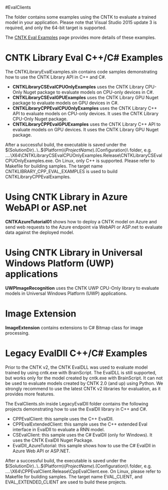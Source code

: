 #EvalClients

The folder contains some examples using the CNTK to evaluate a trained model in your application. Please note that Visual Studio 2015 update 3 is required, and only the 64-bit target is supported.

The [CNTK Eval Examples](https://docs.microsoft.com/en-us/cognitive-toolkit/CNTK-Eval-Examples) page provides more details of these examples.

# CNTK Library Eval C++/C# Examples

The CNTKLibraryEvalExamples.sln contains code samples demonstrating how to use the CNTK Library API in C++ and C#.

* **CNTKLibraryCSEvalCPUOnlyExamples** uses the CNTK Library CPU-Only Nuget package to evaluate models on CPU-only devices in C#.
* **CNTKLibraryCSEvalGPUExamples** uses the CNTK Library GPU Nuget package to evaluate models on GPU devices in C#.
* **CNTKLibraryCPPEvalCPUOnlyExamples** uses the CNTK Library C++ API to evaluate models on CPU-only devices. It uses the CNTK Library CPU-Only Nuget package.
* **CNTKLibraryCPPEvalGPUExamples** uses the CNTK Library C++ API to evaluate models on GPU devices. It uses the CNTK Library GPU Nuget package.

After a successful build, the executable is saved under the $(SolutionDir)..\..$(Platform)$(ProjectName).$(Configuration)\ folder, e.g. ..\..\X64\CNTKLibraryCSEvalCPUOnlyExamples.Release\CNTKLibraryCSEvalCPUOnlyExamples.exe.
On Linux, only C++ is supported. Please refer to Makefile for building samples. The target name CNTKLIBRARY_CPP_EVAL_EXAMPLES is used to build CNTKLibraryCPPEvalExamples.

# Using CNTK Library in Azure WebAPI or ASP.net

**CNTKAzureTutorial01** shows how to deploy a CNTK model on Azure and send web requests to the Azure endpoint via WebAPI or ASP.net to evaluate data against the deployed model.

# Using CNTK Library in Universal Windows Platform (UWP) applications

**UWPImageRecognition** uses the CNTK UWP CPU-Only library to evaluate models in Universal Windows Platform (UWP) applications.

# Image Extension

**ImageExtension** contains extensions to C# Bitmap class for image processing.

# Legacy EvalDll C++/C# Examples

Prior to the CNTK v2, the CNTK EvalDLL was used to evaluate model trained by using cntk.exe with BrainScript. The EvalDLL is still supported, but works only for the model created by cntk.exe with BrainScript. It can not be used to evaluate models created by CNTK 2.0 (and up) using Python. We strongly recommend to use the latest CNTK v2 libraries for evaluation, as it provides more features.

The EvalClients.sln inside LegacyEvalDll folder contains the following projects demonstrating how to use the EvalDll library in C++ and C#.

* CPPEvalClient: this sample uses the C++ EvalDll.
* CPPEvalExtendedClient: this sample uses the C++ extended Eval interface in EvalDll to evaluate a RNN model.
* CSEvalClient: this sample uses the C# EvalDll (only for Windows). It uses the CNTK EvalDll Nuget Package.
* EvalDll_AzureTutorial: this sample shows how to use the C# EvalDll in Azure Web API or ASP.NET.

After a successful build, the executable is saved under the $(SolutionDir)..\..$(Platform)$(ProjectName).$(Configuration)\ folder, e.g. ..\..\X64\CPPEvalClient.Release\CppEvalClient.exe.
On Linux, please refer to Makefile for building samples. The target name EVAL_CLIENT, and EVAL_EXTENDED_CLIENT are used to build these projects.
